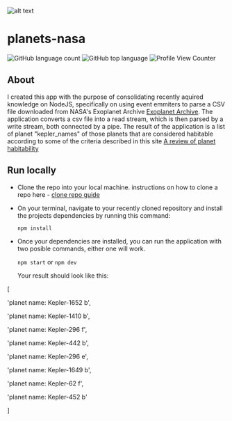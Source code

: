 ![alt text](https://www.nasa.gov/sites/all/themes/custom/nasatwo/images/nasa-logo.svg "Nasa") 
# planets-nasa

![GitHub language count](https://img.shields.io/github/languages/count/ajsaenz1091/planets-nasa) ![GitHub top language](https://img.shields.io/github/languages/top/ajsaenz1091/planets-nasa) ![Profile View Counter](https://komarev.com/ghpvc/?username=ajsaenz1091)

## About

I created this app with the purpose of consolidating recently aquired knowledge on NodeJS, specifically on using event emmiters to parse a CSV file downloaded from NASA's Exoplanet Archive [Exoplanet Archive](https://exoplanetarchive.ipac.caltech.edu/cgi-bin/TblView/nph-tblView?app=ExoTbls&config=cumulative "Exoplanet Archive page"). The application converts a csv file into a read stream, which is then parsed by a write stream, both connected by a pipe. The result of the application is a list of planet "kepler_names" of those planets that are considered habitable according to some of the criteria described in this site [A review of planet habitability](https://www.centauri-dreams.org/2015/01/30/a-review-of-the-best-habitable-planet-candidates/ "centauri-dreams page")

## Run locally

 - Clone the repo into your local machine. instructions on how to clone a repo here - [clone repo guide](https://docs.github.com/en/repositories/creating-and-managing-repositories/cloning-a-repository "Clone Repo")
 - On your terminal, navigate to your recently cloned repository and install the projects dependencies by running this command:
 
    `npm install`
    
 - Once your dependencies are installed, you can run the application with two posible commands, either one will work.
 
    `npm start` or `npm dev`
    
    Your result should look like this:
    
    
  [
  
  'planet name: Kepler-1652 b',
  
  'planet name: Kepler-1410 b',
  
  'planet name: Kepler-296 f',
  
  'planet name: Kepler-442 b',
  
  'planet name: Kepler-296 e',
  
  'planet name: Kepler-1649 b',
  
  'planet name: Kepler-62 f',
  
  'planet name: Kepler-452 b'
  
]
    
 
